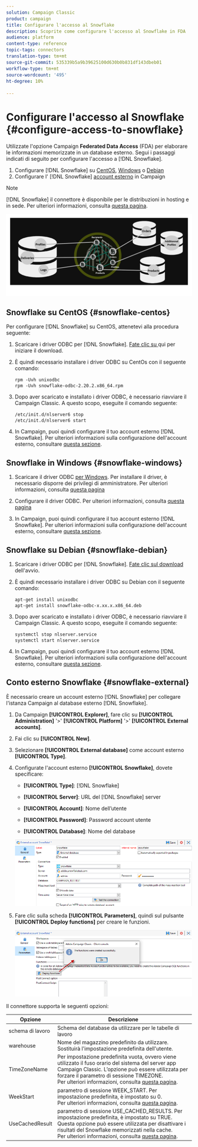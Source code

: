 ```yaml
---
solution: Campaign Classic
product: campaign
title: Configurare l'accesso al Snowflake
description: Scoprite come configurare l'accesso al Snowflake in FDA
audience: platform
content-type: reference
topic-tags: connectors
translation-type: tm+mt
source-git-commit: 535339b5a9b39625100d630b0b831df143dbeb01
workflow-type: tm+mt
source-wordcount: '495'
ht-degree: 10%

---
```



# Configurare l&#39;accesso al Snowflake {#configure-access-to-snowflake}

Utilizzate l&#39;opzione Campaign **Federated Data Access** (FDA) per elaborare le informazioni memorizzate in un database esterno. Segui i passaggi indicati di seguito per configurare l&#39;accesso a [!DNL Snowflake].

1. Configurare [!DNL Snowflake] su [CentOS](#snowflake-centos), [Windows](#snowflake-windows) o [Debian](#snowflake-debian)
1. Configurare l&#39; [!DNL Snowflake] [account esterno](#snowflake-external) in Campaign


>[!NOTE]
>
>[!DNL Snowflake] il connettore è disponibile per le distribuzioni in hosting e in sede. Per ulteriori informazioni, consulta [questa pagina](../../installation/using/capability-matrix.md).

![](assets/snowflake_3.png)

## Snowflake su CentOS {#snowflake-centos}

Per configurare [!DNL Snowflake] su CentOS, attenetevi alla procedura seguente:

1. Scaricare i driver ODBC per [!DNL Snowflake]. [Fate clic su ](https://sfc-repo.snowflakecomputing.com/odbc/linux/latest/snowflake-odbc-2.20.2.x86_64.rpm) qui per iniziare il download.
1. È quindi necessario installare i driver ODBC su CentOs con il seguente comando:

   ```
   rpm -Uvh unixodbc
   rpm -Uvh snowflake-odbc-2.20.2.x86_64.rpm
   ```

1. Dopo aver scaricato e installato i driver ODBC, è necessario riavviare il Campaign Classic. A questo scopo, eseguite il comando seguente:

   ```
   /etc/init.d/nlserver6 stop
   /etc/init.d/nlserver6 start
   ```

1. In Campaign, puoi quindi configurare il tuo account esterno [!DNL Snowflake]. Per ulteriori informazioni sulla configurazione dell&#39;account esterno, consultare [questa sezione](#snowflake-external).

## Snowflake in Windows {#snowflake-windows}

1. Scaricare il driver ODBC [per Windows](https://docs.snowflake.net/manuals/user-guide/odbc-download.html). Per installare il driver, è necessario disporre dei privilegi di amministratore. Per ulteriori informazioni, consulta [questa pagina](https://docs.snowflake.net/manuals/user-guide/admin-user-management.html)

1. Configurare il driver ODBC. Per ulteriori informazioni, consulta [questa pagina](https://docs.snowflake.net/manuals/user-guide/odbc-windows.html#step-2-configure-the-odbc-driver)

1. In Campaign, puoi quindi configurare il tuo account esterno [!DNL Snowflake]. Per ulteriori informazioni sulla configurazione dell&#39;account esterno, consultare [questa sezione](#snowflake-external).

## Snowflake su Debian {#snowflake-debian}

1. Scaricare i driver ODBC per [!DNL Snowflake]. [Fate clic sul download ](https://sfc-repo.snowflakecomputing.com/odbc/linux/latest/index.html) dell&#39;avvio.

1. È quindi necessario installare i driver ODBC su Debian con il seguente comando:

   ```
   apt-get install unixodbc
   apt-get install snowflake-odbc-x.xx.x.x86_64.deb
   ```

1. Dopo aver scaricato e installato i driver ODBC, è necessario riavviare il Campaign Classic. A questo scopo, eseguite il comando seguente:

   ```
   systemctl stop nlserver.service
   systemctl start nlserver.service
   ```

1. In Campaign, puoi quindi configurare il tuo account esterno [!DNL Snowflake]. Per ulteriori informazioni sulla configurazione dell&#39;account esterno, consultare [questa sezione](#snowflake-external).

## Conto esterno Snowflake {#snowflake-external}

È necessario creare un account esterno [!DNL Snowflake] per collegare l&#39;istanza Campaign al database esterno [!DNL Snowflake].

1. Da Campaign **[!UICONTROL Explorer]**, fare clic su **[!UICONTROL Administration]** &#39;>&#39; **[!UICONTROL Platform]** &#39;>&#39; **[!UICONTROL External accounts]**.

1. Fai clic su **[!UICONTROL New]**.

1. Selezionare **[!UICONTROL External database]** come account esterno **[!UICONTROL Type]**.

1. Configurate l&#39;account esterno **[!UICONTROL Snowflake]**, dovete specificare:

   * **[!UICONTROL Type]**: [!DNL Snowflake]

   * **[!UICONTROL Server]**: URL del  [!DNL Snowflake] server

   * **[!UICONTROL Account]**: Nome dell’utente

   * **[!UICONTROL Password]**: Password account utente

   * **[!UICONTROL Database]**: Nome del database

   ![](assets/snowflake.png)

1. Fare clic sulla scheda **[!UICONTROL Parameters]**, quindi sul pulsante **[!UICONTROL Deploy functions]** per creare le funzioni.

   ![](assets/snowflake_2.png)

Il connettore supporta le seguenti opzioni:

| Opzione | Descrizione |
|---|---|
| schema di lavoro | Schema del database da utilizzare per le tabelle di lavoro |
| warehouse | Nome del magazzino predefinito da utilizzare. Sostituirà l&#39;impostazione predefinita dell&#39;utente. |
| TimeZoneName | Per impostazione predefinita vuota, ovvero viene utilizzato il fuso orario del sistema del server app Campaign Classic. L’opzione può essere utilizzata per forzare il parametro di sessione TIMEZONE. <br>Per ulteriori informazioni, consulta [questa pagina](https://docs.snowflake.net/manuals/sql-reference/parameters.html#timezone). |
| WeekStart | parametro di sessione WEEK_START. Per impostazione predefinita, è impostato su 0. <br>Per ulteriori informazioni, consulta [questa pagina](https://docs.snowflake.com/en/sql-reference/parameters.html#week-start). |
| UseCachedResult | parametro di sessione USE_CACHED_RESULTS. Per impostazione predefinita, è impostato su TRUE. Questa opzione può essere utilizzata per disattivare i risultati del Snowflake memorizzati nella cache. <br>Per ulteriori informazioni, consulta [questa pagina](https://docs.snowflake.net/manuals/user-guide/querying-persisted-results.html). |
